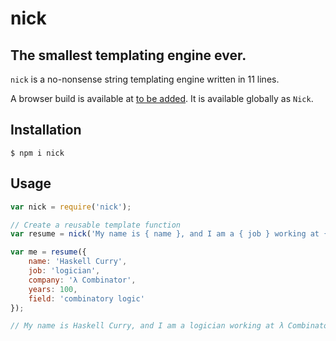 # nick
## The smallest templating engine ever.

`nick` is a no-nonsense string templating engine written in 11 lines.

A browser build is available at [to be added](#). It is available globally as `Nick`.

## Installation

`$ npm i nick`

## Usage

```js
var nick = require('nick');

// Create a reusable template function
var resume = nick('My name is { name }, and I am a { job } working at { company }. I have { years } years of experience in the field of { field }.');

var me = resume({
	name: 'Haskell Curry',
	job: 'logician',
	company: 'λ Combinator',
	years: 100,
	field: 'combinatory logic'
});

// My name is Haskell Curry, and I am a logician working at λ Combinator. I have 100 years of experience in the field of combinatory logic.
```
